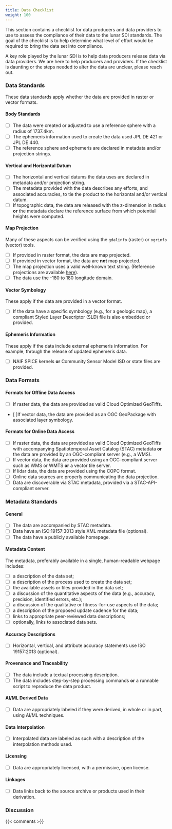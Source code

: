 ```yaml
---
title: Data Checklist
weight: 100
---
```


This section contains a checklist for data producers and data providers to use to assess the compliance of their data to the lunar SDI standards. The goal of the checklist is to help determine what level of effort would be required to bring the data set into compliance.

A key role played by the lunar SDI is to help data producers release data via data providers. We are here to help producers and providers. If the checklist is daunting or the steps needed to alter the data are unclear, please reach out.

### Data Standards
These data standards apply whether the data are provided in raster or vector formats.

#### Body Standards
- [ ] The data were created or adjusted to use a reference sphere with a radius of 1737.4km.
- [ ] The ephemeris information used to create the data used JPL DE 421 or JPL DE 440.
- [ ] The reference sphere and ephemeris are declared in metadata and/or projection strings.

#### Vertical and Horizontal Datum
- [ ] The horizontal and vertical datums the data uses are declared in metadata and/or projection string.
- [ ] The metadata provided with the data describes any efforts, and associated accuracies, to tie the product to the horizontal and/or vertical datum.
- [ ] If topographic data, the data are released with the z-dimension in radius **or** the metadata declare the reference surface from which potential heights were computed.

#### Map Projection
Many of these aspects can be verified using the `gdalinfo` (raster) or `ogrinfo` (vector) tools.

- [ ] If provided in raster format, the data are map projected.
- [ ] If provided in vector format, the data are **not** map projected.
- [ ] The map projection uses a valid well-known text string. (Reference projections are available [here](http://voparis-vespa-crs.obspm.fr:8080/web/moon.html)).
- [ ] The data use the -180 to 180 longitude domain.

#### Vector Symbology
These apply if the data are provided in a vector format.

- [ ] If the data have a specific symbology (e.g., for a geologic map), a compliant Styled Layer Descriptor (SLD) file is also embedded or provided.

#### Ephemeris Information
These apply if the data include external ephemeris information. For example, through the release of updated ephemeris data.

- [ ] NAIF SPICE kernels **or** Community Sensor Model ISD or state files are provided.

### Data Formats

#### Formats for Offline Data Access

- [ ] If raster data, the data are provided as valid Cloud Optimized GeoTiffs.
- [ ]If vector data, the data are provided as an OGC GeoPackage with associated layer symbology. 

#### Formats for Online Data Access

- [ ] If raster data, the data are provided as valid Cloud Optimized GeoTiffs with accompanying Spatiotemporal Asset Catalog (STAC) metadata **or** the data are provided by an OGC-compliant server (e.g., a WMS).
- [ ] If vector data, the data are provided using an OGC-compliant server such as WMS or WMTS **or** a vector tile server.
- [ ] If lidar data, the data are provided using the COPC format.
- [ ] Online data sources are properly communicating the data projection.
- [ ] Data are discoverable via STAC metadata, provided via a STAC-API-compliant server.

### Metadata Standards

#### General

- [ ] The data are accompanied by STAC metadata.
- [ ] Data have an ISO:19157:3013 style XML metadata file (optional).
- [ ] The data have a publicly available homepage.

#### Metadata Content
The metadata, preferably available in a single, human-readable webpage includes:
  - [ ] a description of the data set;
  - [ ] a description of the process used to create the data set;
  - [ ] the available assets or files provided in the data set;
  - [ ] a discussion of the quantitative aspects of the data (e.g., accuracy, precision, identified errors, etc.);
  - [ ] a discussion of the qualitative or fitness-for-use aspects of the data;
  - [ ] a description of the proposed update cadence for the data;
  - [ ] links to appropriate peer-reviewed data descriptions;
  - [ ] optionally, links to associated data sets.

#### Accuracy Descriptions

- [ ] Horizontal, vertical, and attribute accuracy statements use ISO 19157:2013 (optional).

#### Provenance and Traceability

- [ ] The data include a textual processing description.
- [ ] The data includes step-by-step processing commands **or** a runnable script to reproduce the data product.

#### AI/ML Derived Data

- [ ] Data are appropriately labeled if they were derived, in whole or in part, using AI/ML techniques.

#### Data Interpolation

- [ ] Interpolated data are labeled as such with a description of the interpolation methods used.

#### Licensing

- [ ] Data are appropriately licensed, with a permissive, open license.


#### Linkages

- [ ] Data links back to the source archive or products used in their derivation.

### Discussion

{{< comments >}}

